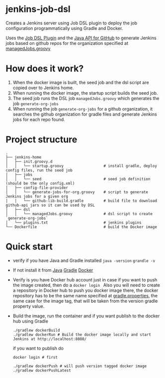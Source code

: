 # jenkins-job-dsl
Creates a Jenkins server using Job DSL plugin to deploy the job configuration programmatically using Gradle and Docker.

Uses the [Job DSL Plugin](https://wiki.jenkins-ci.org/display/JENKINS/Job+DSL+Plugin) and the [Java API for GitHub](https://github.com/kohsuke/github-api) to generate Jenkins jobs based on github repos for the organization specified at [managedJobs.groovy](https://github.com/binario200/jenkins-job-dsl/blob/3613c24cad14fb786251d83a03015c6e0a930f52/jenkins-home/dsl/managedJobs.groovy#L5)

# How does it work?
1. When the docker image is built, the seed job and the dsl script are copied over to Jenkins home.
2. When running the docker image, the startup script builds the seed job.
3. The seed job runs the DSL job `managedJobs.groovy` which generates the job `generate-org-jobs`
4. When running the job `generate-org-jobs` for a github organization, it searches the github organization for gradle files and generate Jenkins jobs for each repo found.

# Project structure
    .
    ├── jenkins-home
    │   ├── init.groovy.d
    │   │   └── startup.groovy                  # install gradle, deploy config files, run the seed job
    │   ├── jobs
    │   │   └── seed                            # seed job definition (should be the only config.xml)
    │   ├── config-file-provider
    │   │   └── generate-jobs-for-org.groovy    # script to generate Jenkins jobs for a given org
    │   │   └── github-lib-build.gradle         # build file to download github-api jars so it can be used by DSL
    │   ├── dsl
    │   │   └── managedJobs.groovy              # dsl script to create `generate-org-jobs`
    │   └── plugins.txt                         # jenkins plugins
    └── Dockerfile                              # build the Docker image


# Quick start
- verify if you have Java and Gradle installed
`java -version`
`grandle -v`
-  If not install it from
[Java](http://www.oracle.com/technetwork/java/javase/downloads/index.html)
[Gradle](https://gradle.org/install/)
[Docker](https://store.docker.com/editions/community/docker-ce-desktop-mac)

- Verify is you have Docker hub account just in case if you want to push the image created, then do a
  `docker login `
  Also you will need to create a repository in Docker hub to push you docker image there, the docker repository has to be the same name specified at [gradle.properties](https://github.com/binario200/jenkins-job-dsl/blob/3613c24cad14fb786251d83a03015c6e0a930f52/gradle.properties#L1), the same case for the image tag, that will be taken from the version gradle property value.

- Build the image, run the container and if you want publish to the docker hub using Gradle
  ```
  ./gradlew dockerBuild
  ./gradlew dockerRun # Build the docker image locally and start Jenkins at http://localhost:8080/
  
  ```
  
  if you want to publish do 
  ``` 
  docker login # first
  
  ./gradlew dockerPush # will push version tagged docker image 
  ./gradlew dockerPushLatest
  
 ```

  
